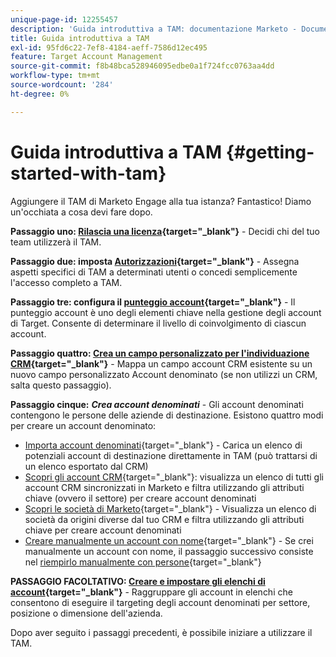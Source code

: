 ```yaml
---
unique-page-id: 12255457
description: 'Guida introduttiva a TAM: documentazione Marketo - Documentazione del prodotto'
title: Guida introduttiva a TAM
exl-id: 95fd6c22-7ef8-4184-aeff-7586d12ec495
feature: Target Account Management
source-git-commit: f8b48bca528946095edbe0a1f724fcc0763aa4dd
workflow-type: tm+mt
source-wordcount: '284'
ht-degree: 0%

---
```


# Guida introduttiva a TAM {#getting-started-with-tam}

Aggiungere il TAM di Marketo Engage alla tua istanza? Fantastico! Diamo un&#39;occhiata a cosa devi fare dopo.

**Passaggio uno: [Rilascia una licenza](/help/marketo/product-docs/target-account-management/setup-tam/issue-a-license.md){target="_blank"}** - Decidi chi del tuo team utilizzerà il TAM.

**Passaggio due: imposta [Autorizzazioni](/help/marketo/product-docs/target-account-management/setup-tam/permissions.md){target="_blank"}** - Assegna aspetti specifici di TAM a determinati utenti o concedi semplicemente l&#39;accesso completo a TAM.

**Passaggio tre: configura il [punteggio account](/help/marketo/product-docs/target-account-management/setup-tam/account-score.md){target="_blank"}** - Il punteggio account è uno degli elementi chiave nella gestione degli account di Target. Consente di determinare il livello di coinvolgimento di ciascun account.

**Passaggio quattro: [Crea un campo personalizzato per l&#39;individuazione CRM](/help/marketo/product-docs/target-account-management/setup-tam/create-a-custom-field-for-crm-discovery.md){target="_blank"}** - Mappa un campo account CRM esistente su un nuovo campo personalizzato Account denominato (se non utilizzi un CRM, salta questo passaggio).

**Passaggio cinque:** **_Crea account denominati_** - Gli account denominati contengono le persone delle aziende di destinazione. Esistono quattro modi per creare un account denominato:

* [Importa account denominati](/help/marketo/product-docs/target-account-management/target/named-accounts/import-named-accounts.md){target="_blank"} - Carica un elenco di potenziali account di destinazione direttamente in TAM (può trattarsi di un elenco esportato dal CRM)
* [Scopri gli account CRM](/help/marketo/product-docs/target-account-management/target/named-accounts/discover-accounts.md#discover-crm-accounts){target="_blank"}: visualizza un elenco di tutti gli account CRM sincronizzati in Marketo e filtra utilizzando gli attributi chiave (ovvero il settore) per creare account denominati
* [Scopri le società di Marketo](/help/marketo/product-docs/target-account-management/target/named-accounts/discover-accounts.md#discover-marketo-companies){target="_blank"} - Visualizza un elenco di società da origini diverse dal tuo CRM e filtra utilizzando gli attributi chiave per creare account denominati
* [Creare manualmente un account con nome](/help/marketo/product-docs/target-account-management/target/named-accounts/create-a-named-account.md){target="_blank"} - Se crei manualmente un account con nome, il passaggio successivo consiste nel [riempirlo manualmente con persone](/help/marketo/product-docs/target-account-management/target/named-accounts/add-people-to-a-named-account.md){target="_blank"}

**PASSAGGIO FACOLTATIVO: [Creare e impostare gli elenchi di account](/help/marketo/product-docs/target-account-management/target/account-lists.md#create-a-new-account-list){target="_blank"}** - Raggruppare gli account in elenchi che consentono di eseguire il targeting degli account denominati per settore, posizione o dimensione dell&#39;azienda.

Dopo aver seguito i passaggi precedenti, è possibile iniziare a utilizzare il TAM.
